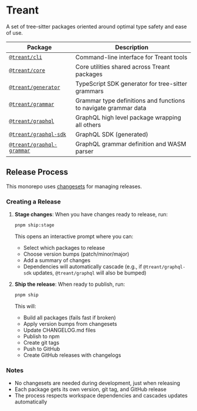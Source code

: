 # Treant

A set of tree-sitter packages oriented around optimal type safety and ease of use.

| Package                                               | Description                                                     |
| ----------------------------------------------------- | --------------------------------------------------------------- |
| [`@treant/cli`](packages/cli)                         | Command-line interface for Treant tools                         |
| [`@treant/core`](packages/core)                       | Core utilities shared across Treant packages                    |
| [`@treant/generator`](packages/generator)             | TypeScript SDK generator for tree-sitter grammars               |
| [`@treant/grammar`](packages/grammar)                 | Grammar type definitions and functions to navigate grammar data |
| [`@treant/graphql`](packages/graphql)                 | GraphQL high level package wrapping all others                  |
| [`@treant/graphql-sdk`](packages/graphql-sdk)         | GraphQL SDK (generated)                                         |
| [`@treant/graphql-grammar`](packages/graphql-grammar) | GraphQL grammar definition and WASM parser                      |

## Release Process

This monorepo uses [changesets](https://github.com/changesets/changesets) for managing releases.

### Creating a Release

1. **Stage changes**: When you have changes ready to release, run:
   ```bash
   pnpm ship:stage
   ```
   This opens an interactive prompt where you can:
   - Select which packages to release
   - Choose version bumps (patch/minor/major)
   - Add a summary of changes
   - Dependencies will automatically cascade (e.g., if `@treant/graphql-sdk` updates, `@treant/graphql` will also be bumped)

2. **Ship the release**: When ready to publish, run:
   ```bash
   pnpm ship
   ```
   This will:
   - Build all packages (fails fast if broken)
   - Apply version bumps from changesets
   - Update CHANGELOG.md files
   - Publish to npm
   - Create git tags
   - Push to GitHub
   - Create GitHub releases with changelogs

### Notes

- No changesets are needed during development, just when releasing
- Each package gets its own version, git tag, and GitHub release
- The process respects workspace dependencies and cascades updates automatically
